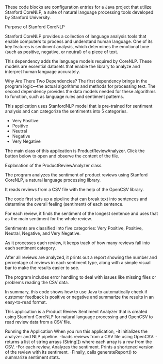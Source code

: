 These code blocks are configuration entries for a Java project that utilize Stanford CoreNLP, a suite of natural language processing tools developed by Stanford University.

Purpose of Stanford CoreNLP

Stanford CoreNLP provides a collection of language analysis tools that enable computers to process and understand human language. One of its key features is sentiment analysis, which determines the emotional tone (such as positive, negative, or neutral) of a piece of text.

This dependency adds the language models required by CoreNLP. These models are essential datasets that enable the library to analyze and interpret human language accurately.

Why Are There Two Dependencies?
    The first dependency brings in the program logic—the actual algorithms and methods for processing text.
    The second dependency provides the data models needed for these algorithms to function, such as language rules and sentiment patterns.

This application uses StanfordNLP model that is pre-trained for sentiment analysis and can categorize the sentiments into 5 categories.
- Very Positive
- Positive
- Neutral
- Negative
- Very Negative

The main class of this application is ProductReviewAnalyzer. Click the button below to open and observe the content of the file.

Explanation of the ProductReviewAnalyzer class

The program analyzes the sentiment of product reviews using Stanford CoreNLP, a natural language processing library.

It reads reviews from a CSV file with the help of the OpenCSV library.

The code first sets up a pipeline that can break text into sentences and determine the overall feeling (sentiment) of each sentence.

For each review, it finds the sentiment of the longest sentence and uses that as the main sentiment for the whole review.

Sentiments are classified into five categories: Very Positive, Positive, Neutral, Negative, and Very Negative.

As it processes each review, it keeps track of how many reviews fall into each sentiment category.

After all reviews are analyzed, it prints out a report showing the number and percentage of reviews in each sentiment type, along with a simple visual bar to make the results easier to see.

The program includes error handling to deal with issues like missing files or problems reading the CSV data.

In summary, this code shows how to use Java to automatically check if customer feedback is positive or negative and summarize the results in an easy-to-read format.

This application is a Product Review Sentiment Analyzer that is created using Stanford CoreNLP for natural language processing and OpenCSV to read review data from a CSV file.

Running the Application
When you run this application,
    -it initializes the analyzer and NLP pipeline.
    -loads reviews from a CSV file using OpenCSV.
    -returns a list of string arrays (String[]) where each array is a row from   the CSV.
    -For each review,
        Analyzes the sentiment.
        Prints a shortened version of the review with its sentiment.
    -Finally, calls generateReport() to summarize sentiment stats.